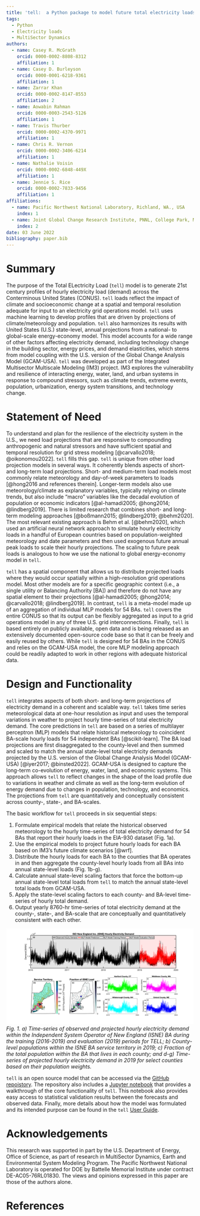```yaml
---
title: 'tell:  a Python package to model future total electricity loads in the United States'
tags:
  - Python
  - Electricity loads
  - MultiSector Dynamics
authors:
  - name: Casey R. McGrath
    orcid: 0000-0002-8808-8312
    affiliation: 1
  - name: Casey D. Burleyson
    orcid: 0000-0001-6218-9361
    affiliation: 1
  - name: Zarrar Khan
    orcid: 0000-0002-8147-8553
    affiliation: 2
  - name: Aowabin Rahman
    orcid: 0000-0003-2543-5126
    affiliation: 1
  - name: Travis Thurber
    orcid: 0000-0002-4370-9971
    affiliation: 1
  - name: Chris R. Vernon
    orcid: 0000-0002-3406-6214
    affiliation: 1
  - name: Nathalie Voisin
    orcid: 0000-0002-6848-449X
    affiliation: 1
  - name: Jennie S. Rice
    orcid: 0000-0002-7833-9456
    affiliation: 1
affiliations:
  - name: Pacific Northwest National Laboratory, Richland, WA., USA
    index: 1
  - name: Joint Global Change Research Institute, PNNL, College Park, MD, USA
    index: 2
date: 03 June 2022
bibliography: paper.bib
---
```


[GitHub repoistory]: https://github.com/IMMM-SFA/tell 
[Jupyter notebook]: https://immm-sfa.github.io/tell/tell_quickstarter.html
[User Guide]: https://immm-sfa.github.io/tell/user_guide.html

# Summary 
The purpose of the Total ELectricity Load (`tell`) model is to generate 21st century profiles of 
hourly electricity load (demand) across the Conterminous United States (CONUS). `tell` loads reflect the 
impact of climate and socioeconomic change at a spatial and temporal resolution adequate for input
to an electricity grid operations model. `tell` uses machine learning to develop profiles that are 
driven by projections of climate/meteorology and population. `tell` also harmonizes its results with
United States (U.S.) state-level, annual projections from a national- to global-scale
energy-economy model. This model accounts for a wide range of other factors affecting 
electricity demand, including technology change in the building sector, energy prices, and 
demand elasticities, which stems from model coupling with the U.S. version of the 
Global Change Analysis Model (GCAM-USA).  `tell` was developed as part of
the Integrated Multisector Multiscale Modeling (IM3) project. IM3 explores the vulnerability and resilience of interacting energy,
water, land, and urban systems in response to compound stressors, such as climate trends, 
extreme events, population, urbanization, energy system transitions, and technology change.

# Statement of Need
To understand and plan for the resilience of the electricity system in the U.S., we need load 
projections that are responsive to compounding anthropogenic and natural stressors and have
sufficient spatial and temporal resolution for grid stress modeling [@carvallo2018; @oikonomou2022].
`tell` fills this gap. `tell` is unique from other load projection models in several ways. It 
coherently blends aspects of short- and long-term load projections. Short- and medium-term load
models most commonly relate meteorology and day-of-week parameters to loads 
[@hong2016 and references therein]. Longer-term models also use 
meteorology/climate as explanatory variables, typically relying on climate trends, but also 
include “macro” variables like the decadal evolution of population or economic indicators 
[@al-hamadi2005; @hong2014; @lindberg2019]. There is limited research that combines short- 
and long-term modeling approaches [@boßmann2015; @lindberg2019; @behm2020]. The most 
relevant existing approach is Behm et al. [@behm2020], which used an artificial neural network
approach to simulate hourly electricity loads in a handful of European countries based on 
population-weighted meteorology and date parameters and then used exogenous future annual 
peak loads to scale their hourly projections. The scaling to future peak loads is analogous 
to how we use the national to global energy-economy model in `tell`. 

`tell` has a spatial component that allows us to distribute projected loads where they would occur 
spatially within a high-resolution grid operations model. Most other models are for a specific 
geographic context (i.e., a single utility or Balancing Authority [BA]) and therefore do not have 
any spatial element to their projections [@al-hamadi2005; @hong2014; @carvallo2018; @lindberg2019].
In contrast, `tell` is a meta-model made up of an aggregation of individual MLP models for 54 BAs. 
`tell` covers the entire CONUS so that its output can be flexibly aggregated as input to a grid 
operations model in any of three U.S. grid interconnections. Finally, `tell` is based entirely on 
publicly available, open data and is being released as an extensively documented open-source code base 
so that it can be freely and easily reused by others. While `tell` is designed for 54 BAs in the CONUS 
and relies on the GCAM-USA model, the core MLP modeling approach could be readily adapted to work in 
other regions with adequate historical data.

# Design and Functionality
`tell` integrates aspects of both short- and long-term projections of electricity demand in a coherent
and scalable way. `tell` takes time series meteorological data at one-hour resolution as input and
uses the temporal variations in weather to project hourly time-series of total electricity demand.
The core predictions in `tell` are based on a series of multilayer perceptron (MLP) models that 
relate historical meteorology to coincident BA-scale hourly loads for 54 independent BAs [@scikit-learn].
The BA load projections are first disaggregated to the county-level and then summed and scaled to 
match the annual state-level total electricity demands projected by the U.S. version of the 
Global Change Analysis Model (GCAM-USA) [@iyer2017; @binsted2022]. GCAM-USA is designed to 
capture the long-term co-evolution of energy, water, land, and economic systems. This approach 
allows `tell` to reflect changes in the shape of the load profile due to variations in weather and 
climate as well as the long-term evolution of energy demand due to changes in population, 
technology, and economics. The projections from `tell` are quantitatively and conceptually 
consistent across county-, state-, and BA-scales.

The basic workflow for `tell` proceeds in six sequential steps:
1.	Formulate empirical models that relate the historical observed meteorology to the hourly 
time-series of total electricity demand for 54 BAs that report their hourly loads in the EIA-930 
dataset (Fig. 1a).
2.	Use the empirical models to project future hourly loads for each BA based on IM3’s future 
climate scenarios [@wrf].
3.	Distribute the hourly loads for each BA to the counties that BA operates in and then aggregate
 the county-level hourly loads from all BAs into annual state-level loads (Fig. 1b-g).
4.	Calculate annual state-level scaling factors that force the bottom-up annual state-level total
 loads from `tell` to match the annual state-level total loads from GCAM-USA.
5.	Apply the state-level scaling factors to each county- and BA-level time-series of hourly total
 demand.
6.	Output yearly 8760-hr time-series of total electricity demand at the county-, state-, and 
BA-scale that are conceptually and quantitatively consistent with each other.

![](ISNE_graphic.png) 
*Fig. 1. a) Time-series of observed and projected hourly electricity demand within the Independent 
System Operator of New England (ISNE) BA during the training (2016-2019) and evaluation (2019) periods 
for TELL; b) County-level populations within the ISNE BA service territory in 2019; c) Fraction of the 
total population within the BA that lives in each county; and d-g) Time-series of projected hourly 
electricity demand in 2019 for select counties based on their population weights.*

`tell` is an open source model that can be accessed via the [GitHub repoistory]. 
The repository also includes a [Jupyter notebook] that provides a walkthrough of the core functionality 
of `tell`. This notebook also provides easy access to statistical validation results between the forecasts 
and observed data. Finally, more details about how the  model was formulated and its intended purpose 
can be found in the `tell` [User Guide].

# Acknowledgements
This research was supported in part by the U.S. Department of Energy, Office of Science, as part
of research in MultiSector Dynamics, Earth and Environmental System Modeling Program. The
Pacific Northwest National Laboratory is operated for DOE by Battelle Memorial Institute under
contract DE-AC05-76RL01830. The views and opinions expressed in this paper are those of the 
authors alone.

# References

